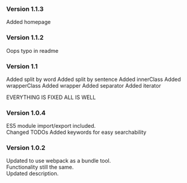 ### Version 1.1.3

Added homepage

### Version 1.1.2

Oops typo in readme

### Version 1.1

Added split by word
Added split by sentence
Added innerClass
Added wrapperClass
Added wrapper
Added separator
Added iterator

EVERYTHING IS FIXED ALL IS WELL

### Version 1.0.4

ES5 module import/export included.  
Changed TODOs
Added keywords for easy searchability

### Version 1.0.2

Updated to use webpack as a bundle tool.  
Functionality still the same.  
Updated description.
